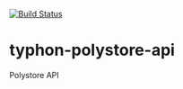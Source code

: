 [![Build Status](http://typhon.clmsuk.com:8081/buildStatus/icon?job=TyphonAPI)](http://typhon.clmsuk.com:8081/job/TyphonAPI/)

# typhon-polystore-api
Polystore API